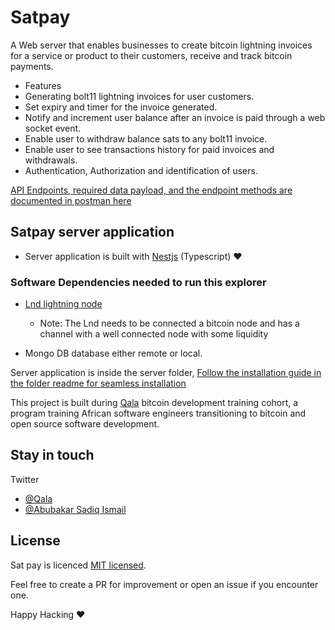 # Satpay

A Web server that enables businesses to create bitcoin lightning invoices for a service or product to their customers, receive and track bitcoin payments.

 - Features
  - Generating bolt11 lightning invoices for user customers.
  - Set expiry and timer for the invoice generated.
  - Notify and increment user balance after an invoice is paid through a web socket event.
  - Enable user to withdraw balance sats to any bolt11 invoice. 
  - Enable user to see transactions history for paid invoices and withdrawals.
  - Authentication, Authorization and identification of users.

[API Endpoints, required data payload, and the endpoint methods are documented in postman here](https://documenter.getpostman.com/view/13325800/2s93CRLrsi) 

## Satpay server application
- Server application is built with [Nestjs](https://docs.nestjs.com/) (Typescript) ❤️


### Software Dependencies needed to run this explorer
- [Lnd lightning node](https://github.com/lightningnetwork/lnd)
  - Note: The Lnd needs to be connected a bitcoin node and has a channel with a well connected node with some liquidity

- Mongo DB database either remote or local.


Server application is inside the server folder,
[Follow the installation guide in the folder readme for seamless installation](https://github.com/ismaelsadeeq/satPay/tree/main/server#satpay-nestjs-server)



This project is built during [Qala](https://qala.dev) bitcoin development training cohort, a program training African software engineers transitioning to bitcoin and open source software development.
 

## Stay in touch

Twitter 
- [@Qala](https://twitter.com/QalaAfrica)
- [@Abubakar Sadiq Ismail](https://twitter.com/sadeeq_ismaela)

## License

Sat pay is licenced [MIT licensed](LICENSE).

Feel free to create a PR for improvement or open an issue if you encounter one.

Happy Hacking ❤️ 
